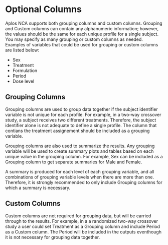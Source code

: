# Optional Columns
Aplos NCA supports both grouping columns and custom columns. Grouping and Custom columns can contain any alphanumeric information; however, the values should be the same for each unique profile for a single subject. You may specify as many grouping or custom columns as needed. Examples of variables that could be used for grouping or custom columns are listed below:

 -   Sex
 -   Treatment
 -   Formulation
 -   Period
 -   Dose level

## Grouping Columns
Grouping columns are used to group data together if the subject identifier variable is not unique for each profile. For example, in a two-way crossover study, a subject receives two different treatments. Therefore, the subject identifier alone is not adequate to define a single profile. The column that contians the treatment assignement should be included as a grouping variable. 

Grouping columns are also used to summarize the results. Any grouping variable will be used to create summary plots and tables based on each unique value in the grouping column. For example, Sex can be included as a Grouping column to get separate summaries for Male and Female.

A summary is produced for each level of each grouping variable, and all combinations of grouping variable levels when there are more than one. Therefore, it is strongly recommended to only include Grouping columns for which a summary is necessary. 

## Custom Columns
Custom columns are not required for grouping data, but will be carried through to the results. For example, in a a randomized two-way crossover study a user could set Treatment as a Grouping column and include Period as a Custom column. The Period will be included in the outputs eventhough it is not necessary for grouping data together.   
